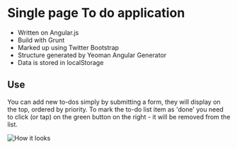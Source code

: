 # Single page To do application

* Written on Angular.js
* Build with Grunt
* Marked up using Twitter Bootstrap
* Structure generated by Yeoman Angular Generator
* Data is stored in localStorage

## Use

You can add new to-dos simply by submitting a form, they will display on the top, ordered by priority. To mark the to-do list item as 'done'  you need to click (or tap) on the green button on the right - it will be removed from the list.

![How it looks](http://i.piccy.info/i9/4a2e30fd044d271a4623ebe152707ac9/1430571537/83640/903986/Screen_Shot_2015_05_02_at_15_58_15.png)